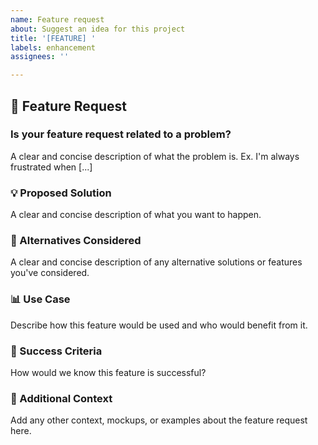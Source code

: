 ```yaml
---
name: Feature request
about: Suggest an idea for this project
title: '[FEATURE] '
labels: enhancement
assignees: ''

---
```


## 🚀 Feature Request

### Is your feature request related to a problem?
A clear and concise description of what the problem is. Ex. I'm always frustrated when [...]

### 💡 Proposed Solution
A clear and concise description of what you want to happen.

### 🔄 Alternatives Considered
A clear and concise description of any alternative solutions or features you've considered.

### 📊 Use Case
Describe how this feature would be used and who would benefit from it.

### 🎯 Success Criteria
How would we know this feature is successful?

### 📝 Additional Context
Add any other context, mockups, or examples about the feature request here.